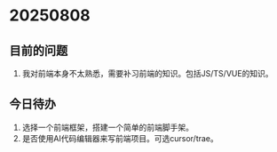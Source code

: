 # 20250808

## 目前的问题

1. 我对前端本身不太熟悉，需要补习前端的知识。包括JS/TS/VUE的知识。

## 今日待办

1. 选择一个前端框架，搭建一个简单的前端脚手架。
2. 是否使用AI代码编辑器来写前端项目。可选cursor/trae。